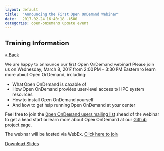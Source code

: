 ```yaml
---
layout: default
title:  "Announcing the First Open OnDemand Webinar"
date:   2017-02-24 16:40:18 -0500
categories: open-ondemand update event
---
```


## Training Information

[&laquo; Back](../)

We are happy to announce our first Open OnDemand webinar!  Please join us on
Wednesday, March 8, 2017 from 2:00 PM – 3:30 PM Eastern to learn more about
Open OnDemand, including:

- What Open OnDemand is capable of
- How Open OnDemand provides user-level access to HPC system resources
- How to install Open OnDemand yourself
- And how to get help running Open OnDemand at your center

Feel free to join the [Open OnDemand users mailing
list](https://lists.osu.edu/mailman/listinfo/ood-users) ahead of the webinar to
get a head start or learn more about Open OnDemand at our [Github project
page](https://github.com/OSC/Open-OnDemand/).

The webinar will be hosted via WebEx.  [Click here to
join](https://oh-tech.webex.com/oh-tech/onstage/g.php?MTID=e2db1db04fedd40531261820392b893a3)

[Download
Slides](https://osc.github.io/Open-OnDemand/documents/Introducing%20Open%20OnDemand.pptx)
